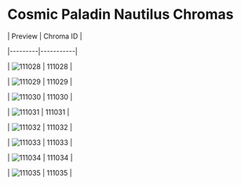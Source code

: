 # Cosmic Paladin Nautilus Chromas


| Preview | Chroma ID |

|---------|-----------|

| ![111028](https://raw.communitydragon.org/latest/plugins/rcp-be-lol-game-data/global/default/v1/champion-chroma-images/111/111028.png) | 111028 |

| ![111029](https://raw.communitydragon.org/latest/plugins/rcp-be-lol-game-data/global/default/v1/champion-chroma-images/111/111029.png) | 111029 |

| ![111030](https://raw.communitydragon.org/latest/plugins/rcp-be-lol-game-data/global/default/v1/champion-chroma-images/111/111030.png) | 111030 |

| ![111031](https://raw.communitydragon.org/latest/plugins/rcp-be-lol-game-data/global/default/v1/champion-chroma-images/111/111031.png) | 111031 |

| ![111032](https://raw.communitydragon.org/latest/plugins/rcp-be-lol-game-data/global/default/v1/champion-chroma-images/111/111032.png) | 111032 |

| ![111033](https://raw.communitydragon.org/latest/plugins/rcp-be-lol-game-data/global/default/v1/champion-chroma-images/111/111033.png) | 111033 |

| ![111034](https://raw.communitydragon.org/latest/plugins/rcp-be-lol-game-data/global/default/v1/champion-chroma-images/111/111034.png) | 111034 |

| ![111035](https://raw.communitydragon.org/latest/plugins/rcp-be-lol-game-data/global/default/v1/champion-chroma-images/111/111035.png) | 111035 |